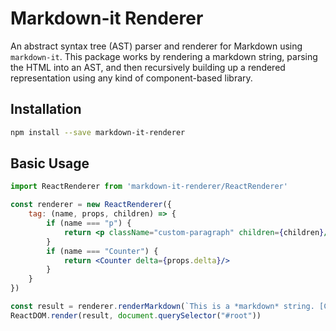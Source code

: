 # Markdown-it Renderer

An abstract syntax tree (AST) parser and renderer for Markdown using `markdown-it`. This package works by rendering a markdown string, parsing the HTML into an AST, and then recursively building up a rendered representation using any kind of component-based library.

## Installation

```sh
npm install --save markdown-it-renderer
```

## Basic Usage

```jsx
import ReactRenderer from 'markdown-it-renderer/ReactRenderer'

const renderer = new ReactRenderer({
	tag: (name, props, children) => {
		if (name === "p") {
			return <p className="custom-paragraph" children={children}/>
		}
		if (name === "Counter") {
			return <Counter delta={props.delta}/>
		}
	}
})

const result = renderer.renderMarkdown(`This is a *markdown* string. [Counter]{delta: 10}`)
ReactDOM.render(result, document.querySelector("#root"))
```
